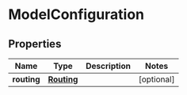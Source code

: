 # ModelConfiguration

## Properties
Name | Type | Description | Notes
------------ | ------------- | ------------- | -------------
**routing** | [**Routing**](Routing.md) |  |  [optional]
